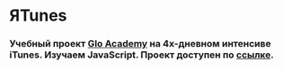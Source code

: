 # ЯTunes
### Учебный проект [Glo Academy](https://glo.academy/) на 4х-дневном интенсиве iTunes. Изучаем JavaScript. Проект доступен по [ссылке](https://shums89.github.io/ya_tunes/).
